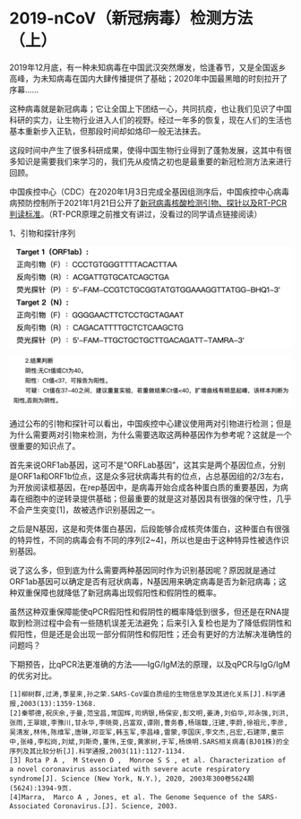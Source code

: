 # 2019-nCoV（新冠病毒）检测方法（上）

2019年12月底，有一种未知病毒在中国武汉突然爆发，恰逢春节，又是全国返乡高峰，为未知病毒在国内大肆传播提供了基础；2020年中国最黑暗的时刻拉开了序幕……

这种病毒就是新冠病毒；它让全国上下团结一心，共同抗疫，也让我们见识了中国科研的实力，让生物行业进入人们的视野。经过一年多的恢复，现在人们的生活也基本重新步入正轨，但那段时间却如烙印一般无法抹去。

这段时间中产生了很多科研成果，使得中国生物行业得到了蓬勃发展，这其中有很多知识是需要我们来学习的，我们先从疫情之初也是最重要的新冠检测方法来进行回顾。

中国疾控中心（CDC）在2020年1月3日完成全基因组测序后，中国疾控中心病毒病预防控制所于2021年1月21日公开了[新冠病毒核酸检测引物、探针以及RT-PCR判读标准](http://www.chinaivdc.cn/kyjz/202001/t20200121_211337.htm)。（RT-PCR原理之前推文有讲过，没看过的同学请点链接阅读）

1、引物和探针序列

![image-20210419215733536](image-20210419215733536.png)

![image-20210419215757214](image-20210419215757214.png)

通过公布的引物和探针可以看出，中国疾控中心建议使用两对引物进行检测；但是为什么需要两对引物来检测，为什么需要选取这两种基因作为参考呢？这就是一个很重要的知识点了。

首先来说ORF1ab基因，这可不是“ORFLab基因”，这其实是两个基因位点，分别是ORF1a和ORF1b位点，这是众多冠状病毒共有的位点，占总基因组的2/3左右，为开放阅读框基因，在rep基因中，是病毒开始合成各种蛋白质的重要基因，为病毒在细胞中的逆转录提供基础；但最重要的就是这对基因具有很强的保守性，几乎不会产生突变[1]，故被选作识别基因之一。

之后是N基因，这是和壳体蛋白基因，后段能够合成核壳体蛋白，这种蛋白有很强的特异性，不同的病毒会有不同的序列[2~4]，所以也是由于这种特异性被选作识别基因。

说了这么多，但到底为什么需要两种基因同时作为识别基因呢？原因就是通过ORF1ab基因可以确定是否有冠状病毒，N基因用来确定病毒是否为新冠病毒；这种双重保障也就降低了新冠病毒出现假阳性和假阴性的概率。

虽然这种双重保障能使qPCR假阳性和假阴性的概率降低到很多，但还是在RNA提取到检测过程中会有一些随机误差无法避免；后来引入复检也是为了降低假阴性和假阳性，但是还是会出现一部分假阴性和假阳性；还会有更好的方法解决准确性的问题吗？

下期预告，比qPCR法更准确的方法——IgG/IgM法的原理，以及qPCR与IgG/IgM的优劣对比。



```shell
[1]柳树群,过涛,季星来,孙之荣.SARS-CoV蛋白质组的生物信息学及其进化关系[J].科学通报,2003(13):1359-1368.
[2]秦鄂德,祝庆余,于曼,范宝昌,常国辉,司炳银,杨保安,彭文明,姜涛,刘伯华,邓永强,刘洪,张雨,王翠娥,李豫川,甘永华,李晓萸,吕富双,谭刚,曹务春,杨瑞馥,汪建,李蔚,徐祖元,李彦,吴清发,林伟,陈维军,唐琳,邓亚军,韩玉军,李昌峰,雷蒙,李国庆,李文杰,吕宏,石建萍,童宗中,张峰,李松岗,刘斌,刘斯奇,董伟,王俊,黄家树,于军,杨焕明.SARS相关病毒(BJ01株)的全序列及其比较分析[J].科学通报,2003(11):1127-1134.
[3] Rota P A ,  M Steven O ,  Monroe S S , et al. Characterization of a novel coronavirus associated with severe acute respiratory syndrome[J]. Science (New York, N.Y.), 2020, 2003年300卷5624期(5624):1394-9页.
[4]Marra,  Marco A , Jones, et al. The Genome Sequence of the SARS-Associated Coronavirus.[J]. Science, 2003.
```



